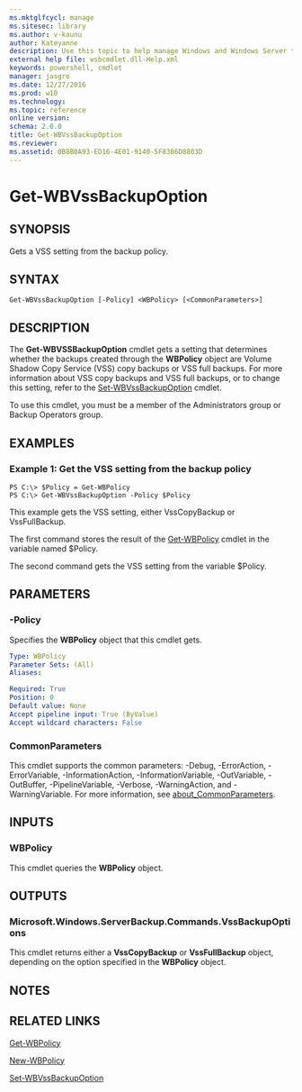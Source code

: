 ```yaml
---
ms.mktglfcycl: manage
ms.sitesec: library
ms.author: v-kaunu
author: Kateyanne
description: Use this topic to help manage Windows and Windows Server technologies with Windows PowerShell.
external help file: wsbcmdlet.dll-Help.xml
keywords: powershell, cmdlet
manager: jasgro
ms.date: 12/27/2016
ms.prod: w10
ms.technology: 
ms.topic: reference
online version: 
schema: 2.0.0
title: Get-WBVssBackupOption
ms.reviewer:
ms.assetid: 0B8B0A93-ED16-4E01-9140-5F8386D8803D
---
```


# Get-WBVssBackupOption

## SYNOPSIS
Gets a VSS setting from the backup policy.

## SYNTAX

```
Get-WBVssBackupOption [-Policy] <WBPolicy> [<CommonParameters>]
```

## DESCRIPTION
The **Get-WBVSSBackupOption** cmdlet gets a setting that determines whether the backups created through the **WBPolicy** object are Volume Shadow Copy Service (VSS) copy backups or VSS full backups.
For more information about VSS copy backups and VSS full backups, or to change this setting, refer to the [Set-WBVssBackupOption](./Set-WBVssBackupOption.md) cmdlet.

To use this cmdlet, you must be a member of the Administrators group or Backup Operators group.

## EXAMPLES

### Example 1: Get the VSS setting from the backup policy
```
PS C:\> $Policy = Get-WBPolicy
PS C:\> Get-WBVssBackupOption -Policy $Policy
```

This example gets the VSS setting, either VssCopyBackup or VssFullBackup.

The first command stores the result of the [Get-WBPolicy](./Get-WBPolicy.md) cmdlet in the variable named $Policy.

The second command gets the VSS setting from the variable $Policy.

## PARAMETERS

### -Policy
Specifies the **WBPolicy** object that this cmdlet gets.

```yaml
Type: WBPolicy
Parameter Sets: (All)
Aliases: 

Required: True
Position: 0
Default value: None
Accept pipeline input: True (ByValue)
Accept wildcard characters: False
```

### CommonParameters
This cmdlet supports the common parameters: -Debug, -ErrorAction, -ErrorVariable, -InformationAction, -InformationVariable, -OutVariable, -OutBuffer, -PipelineVariable, -Verbose, -WarningAction, and -WarningVariable. For more information, see [about_CommonParameters](https://go.microsoft.com/fwlink/?LinkID=113216).

## INPUTS

### WBPolicy
This cmdlet queries the **WBPolicy** object.

## OUTPUTS

### Microsoft.Windows.ServerBackup.Commands.VssBackupOptions
This cmdlet returns either a **VssCopyBackup** or **VssFullBackup** object, depending on the option specified in the **WBPolicy** object.

## NOTES

## RELATED LINKS

[Get-WBPolicy](./Get-WBPolicy.md)

[New-WBPolicy](./New-WBPolicy.md)

[Set-WBVssBackupOption](./Set-WBVssBackupOption.md)

